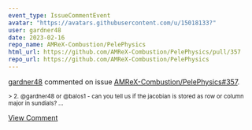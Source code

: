 ```yaml
---
event_type: IssueCommentEvent
avatar: "https://avatars.githubusercontent.com/u/15018133?"
user: gardner48
date: 2023-02-16
repo_name: AMReX-Combustion/PelePhysics
html_url: https://github.com/AMReX-Combustion/PelePhysics/pull/357
repo_url: https://github.com/AMReX-Combustion/PelePhysics
---
```


<a href='https://github.com/gardner48' target='_blank'>gardner48</a> commented on issue <a href='https://github.com/AMReX-Combustion/PelePhysics/pull/357' target='_blank'>AMReX-Combustion/PelePhysics#357</a>.

<small>> 2\. @gardner48 or @balos1 - can you tell us if the jacobian is stored as row or column major in sundials?...</small>

<a href='https://github.com/AMReX-Combustion/PelePhysics/pull/357' target='_blank'>View Comment</a>